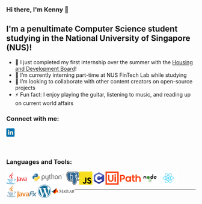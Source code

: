 ### Hi there, I'm Kenny 👋

## I'm a penultimate Computer Science student studying in the National University of Singapore (NUS)!

- 🔭 I just completed my first internship over the summer with the [Housing and Development Board][hdb]!
- 🌱 I’m currently interning part-time at NUS FinTech Lab while studying
- 👯 I’m looking to collaborate with other content creators on open-source projects
- ⚡ Fun fact: I enjoy playing the guitar, listening to music, and reading up on current world affairs

### Connect with me:

[<img alt="kswk | LinkedIn" src="images/linkedin.png" width="22px" />][linkedin]

<br />

### Languages and Tools:

[<img align="left" alt="java" height="35" width="auto" src="images/java.png" />][java]
[<img align="left" alt="java" height="35" width="auto" src="images/python.png" />][python]
[<img align="left" alt="java" height="35" width="auto" src="images/postgresql.png" />][postgresql]
[<img align="left" alt="java" height="35" width="auto" src="images/javascript.png" />][javascript]
[<img align="left" alt="java" height="35" width="auto" src="images/c.png" />][c]
[<img align="left" alt="java" height="35" width="auto" src="images/uipath.png" />][uipath]
[<img align="left" alt="java" height="35" width="auto" src="images/nodejs.png" />][nodejs]
[<img align="left" alt="java" height="35" width="auto" src="images/react.png" />][react]
[<img align="left" alt="java" height="35" width="auto" src="images/javafx.png" />][javafx]
[<img align="left" alt="java" height="35" width="auto" src="images/wordpress.png" />][wordpress]
[<img align="left" alt="java" height="35" width="auto" src="images/matlab.png" />][matlab]

<br />
<br />

---

[hdb]: https://www.hdb.gov.sg/cs/infoweb/homepage
[linkedin]: https://www.linkedin.com/in/kenny-seet-530425136
[java]: https://www.oracle.com/java/
[python]: https://www.python.org/
[postgresql]: https://www.postgresql.org/
[javascript]: https://www.javascript.com/
[c]: https://www.iso.org/standard/74528.html
[uipath]: https://www.uipath.com/
[nodejs]: https://nodejs.org/en/
[react]: https://reactjs.org/
[javafx]: https://openjfx.io/
[wordpress]: https://wordpress.com/
[matlab]: https://www.mathworks.com/products/matlab.html
